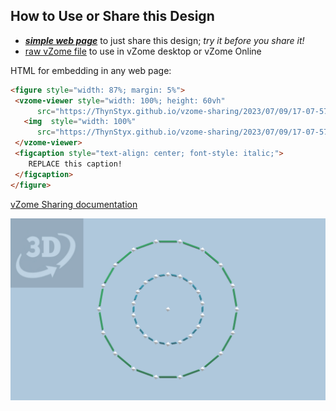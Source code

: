 
## How to Use or Share this Design

 - [***simple web page***](<https://ThynStyx.github.io/vzome-sharing/2023/07/09/17-07-57-Blue-Green-strut-18-gon/>) to just share this design; *try it before you share it!*
 - [raw vZome file](<https://raw.githubusercontent.com/ThynStyx/vzome-sharing/main/2023/07/09/17-07-57-Blue-Green-strut-18-gon/Blue-Green-strut-18-gon.vZome>) to use in vZome desktop or vZome Online
 
 HTML for embedding in any web page:
 ```html
<figure style="width: 87%; margin: 5%">
  <vzome-viewer style="width: 100%; height: 60vh"
       src="https://ThynStyx.github.io/vzome-sharing/2023/07/09/17-07-57-Blue-Green-strut-18-gon/Blue-Green-strut-18-gon.vZome" >
    <img  style="width: 100%"
       src="https://ThynStyx.github.io/vzome-sharing/2023/07/09/17-07-57-Blue-Green-strut-18-gon/Blue-Green-strut-18-gon.png" >
  </vzome-viewer>
  <figcaption style="text-align: center; font-style: italic;">
     REPLACE this caption!
  </figcaption>
</figure>
 ```

[vZome Sharing documentation](https://vzome.github.io/vzome/sharing.html#how-it-works)

![Image](<Blue-Green-strut-18-gon.png>)


